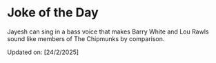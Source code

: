 # Joke of the Day

<!-- #joke -->
Jayesh can sing in a bass voice that makes Barry White and Lou Rawls sound like members of The Chipmunks by comparison.

Updated on: [24/2/2025]
<!-- #jokeEnd -->